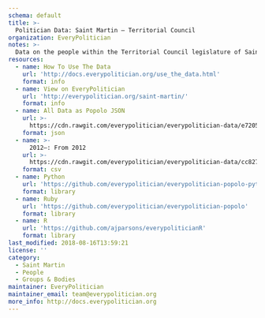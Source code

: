 ```yaml
---
schema: default
title: >-
  Politician Data: Saint Martin — Territorial Council
organization: EveryPolitician
notes: >-
  Data on the people within the Territorial Council legislature of Saint Martin.
resources:
  - name: How To Use The Data
    url: 'http://docs.everypolitician.org/use_the_data.html'
    format: info
  - name: View on EveryPolitician
    url: 'http://everypolitician.org/saint-martin/'
    format: info
  - name: All Data as Popolo JSON
    url: >-
      https://cdn.rawgit.com/everypolitician/everypolitician-data/e7205341033ead083844e97ed9dde74d2d9cd169/data/Saint_Martin/Council/ep-popolo-v1.0.json
    format: json
  - name: >-
      2012–: From 2012
    url: >-
      https://cdn.rawgit.com/everypolitician/everypolitician-data/cc827fd1ee8a5e7d3e76e1ef1a04daa1a8d440c0/data/Saint_Martin/Council/term-2012.csv
    format: csv
  - name: Python
    url: 'https://github.com/everypolitician/everypolitician-popolo-python'
    format: library
  - name: Ruby
    url: 'https://github.com/everypolitician/everypolitician-popolo'
    format: library
  - name: R
    url: 'https://github.com/ajparsons/everypoliticianR'
    format: library
last_modified: 2018-08-16T13:59:21
license: ''
category:
  - Saint Martin
  - People
  - Groups & Bodies
maintainer: EveryPolitician
maintainer_email: team@everypolitician.org
more_info: http://docs.everypolitician.org
---
```

